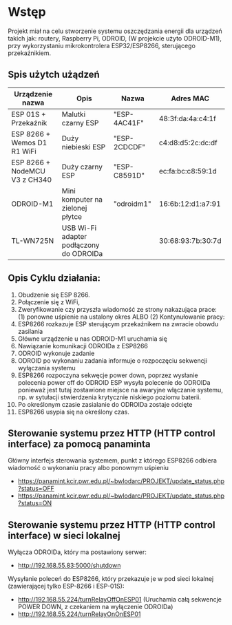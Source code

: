# Wstęp
Projekt miał na celu stworzenie systemu oszczędzania energii dla urządzeń takich jak: routery, Raspberry Pi, ODROID, (W projekcie użyto ODROID-M1), przy wykorzystaniu mikrokontrolera ESP32/ESP8266, sterującego przekaźnikiem.

## Spis użytch użądzeń 
| Urządzenie nazwa | Opis | Nazwa | Adres MAC |
|-|-|-|-|
| ESP 01S + Przekaźnik  | Malutki czarny ESP | "ESP-4AC41F" | 48:3f:da:4a:c4:1f |
| ESP 8266 + Wemos D1 R1 WiFi | Duży niebieski ESP | "ESP-2CDCDF" | c4:d8:d5:2c:dc:df |
| ESP 8266 + NodeMCU V3 z CH340 | Duży czarny ESP | "ESP-C8591D" | ec:fa:bc:c8:59:1d |
| ODROID-M1 | Mini komputer na zielonej płytce | "odroidm1" | 16:6b:12:d1:a7:91 |
| TL-WN725N | USB Wi-Fi adapter podłączony do ODROIDa | | 30:68:93:7b:30:7d |


## Opis Cyklu działania:
1. Obudzenie się ESP 8266.
2. Połączenie się z WiFi,
3. Zweryfikowanie czy przyszła wiadomość ze strony nakazująca prace:   
  (1) ponowne uśpienie na ustalony okres ALBO (2) Kontynułowanie pracy:
4. ESP8266 rozkazuje ESP sterującym przekaźnikem na zwracie obowdu zasilania
5. Główne urządzenie u nas ODROID-M1 uruchamia się
6. Nawiązanie komunikacji ODROIDa z ESP8266
7. ODROID wykonuje zadanie
8. ODROID po wykonaniu zadania informuje o rozpoczęciu sekwencji wyłączania systemu
9. ESP8266 rozpoczyna sekwęcje power down, poprzez wysłanie polecenia power off do ODROID
  ESP wysyła polecenie do ODROIDa ponieważ jest tutaj zostawione miejsce na awaryjne włączanie systemu, np. w sytułacji stwierdzenia krytycznie niskiego poziomu baterii.
10. Po określonym czasie zasialanie do ODROIDa zostaje odcięte
11. ESP8266 usypia się na określony czas.


## Sterowanie systemu przez HTTP (HTTP control interface) za pomocą panaminta
Główny interfejs sterowania systemem, punkt z którego ESP8266 odbiera wiadomość o wykonaniu pracy albo ponownym uśpieniu
- https://panamint.kcir.pwr.edu.pl/~bwlodarc/PROJEKT/update_status.php?status=OFF
- https://panamint.kcir.pwr.edu.pl/~bwlodarc/PROJEKT/update_status.php?status=ON
## Sterowanie systemu przez HTTP (HTTP control interface) w sieci lokalnej
Wyłącza ODROIDa, który ma postawiony serwer:
- http://192.168.55.83:5000/shutdown

Wysyłanie poleceń do ESP8266, który przekazuje je w pod sieci lokalnej (zawierającej tylko ESP-8266 i ESP-01S):
- http://192.168.55.224/turnRelayOffOnESP01 (Uruchamia całą sekwencje POWER DOWN, z czekaniem na wyłączenie ODROIDa)
- http://192.168.55.224/turnRelayOnOnESP01 
